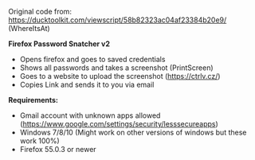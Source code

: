 Original code from: https://ducktoolkit.com/viewscript/58b82323ac04af23384b20e9/ (WhereItsAt)

**Firefox Password Snatcher v2**
- Opens firefox and goes to saved credentials
- Shows all passwords and takes a screenshot (PrintScreen)
- Goes to a website to upload the screenshot (https://ctrlv.cz/)
- Copies Link and sends it to you via email

**Requirements:**
- Gmail account with unknown apps allowed (https://www.google.com/settings/security/lesssecureapps)
- Windows 7/8/10 (Might work on other versions of windows but these work 100%)
- Firefox 55.0.3 or newer

